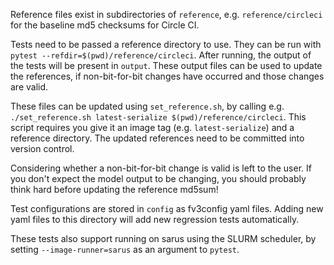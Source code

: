 Reference files exist in subdirectories of `reference`, e.g. `reference/circleci` for
the baseline md5 checksums for Circle CI. 

Tests need to be passed a reference directory to use. They can be run with
`pytest --refdir=$(pwd)/reference/circleci`. After running, the output of the
tests will be present in `output`. These output files can be used to update the
references, if non-bit-for-bit changes have occurred and those changes are valid.

These files can be updated using
`set_reference.sh`, by calling e.g. `./set_reference.sh latest-serialize $(pwd)/reference/circleci`.
This script requires you give it an image tag (e.g. `latest-serialize`) and a
reference directory. The updated references need to be committed into version control.

Considering whether a non-bit-for-bit change is valid is left to the user. If you
don't expect the model output to be changing, you should probably think hard before
updating the reference md5sum!

Test configurations are stored in `config` as fv3config yaml files. Adding new
yaml files to this directory will add new regression tests automatically.

These tests also support running on sarus using the SLURM scheduler, by setting `--image-runner=sarus`
as an argument to `pytest`.

